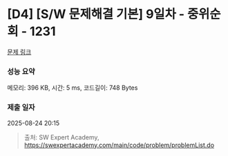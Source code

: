 # [D4] [S/W 문제해결 기본] 9일차 - 중위순회 - 1231 

[문제 링크](https://swexpertacademy.com/main/code/problem/problemDetail.do?contestProbId=AV140YnqAIECFAYD) 

### 성능 요약

메모리: 396 KB, 시간: 5 ms, 코드길이: 748 Bytes

### 제출 일자

2025-08-24 20:15



> 출처: SW Expert Academy, https://swexpertacademy.com/main/code/problem/problemList.do